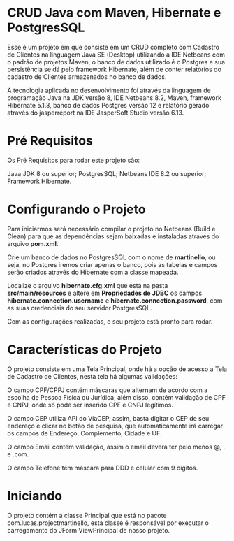 # CRUD Java com Maven, Hibernate e PostgresSQL

Esse é um projeto em que consiste em um CRUD completo com Cadastro de Clientes na linguagem Java SE (Desktop) utilizando a IDE Netbeans com o padrão de projetos Maven, o banco de dados utilizado é o Postgres e sua persistência se dá pelo framework Hibernate, além de conter relatórios do cadastro de Clientes armazenados no banco de dados.

A tecnologia aplicada no desenvolvimento foi através da linguagem de programação Java na JDK versão 8, IDE Netbeans 8.2, Maven, framework Hibernate 5.1.3, banco de dados Postgres versão 12 e relatório gerado através do jasperreport na IDE JasperSoft Studio versão 6.13.


# Pré Requisitos

Os Pré Requisitos para rodar este projeto são:

Java JDK 8 ou superior;
PostgresSQL;
Netbeans IDE 8.2 ou superior;
Framework Hibernate.


# Configurando o Projeto

Para iniciarmos será necessário compilar o projeto no Netbeans (Build e Clean) para que as dependências sejam baixadas e instaladas através do arquivo **pom.xml**.

Crie um banco de dados no PostgresSQL com o nome de **martinello**, ou seja, no Postgres iremos criar apenas o banco, pois as tabelas e campos serão criados através do Hibernate com a classe mapeada.

Localize o arquivo **hibernate.cfg.xml** que está na pasta **src/main/resources** e altere em **Propriedades de JDBC** os campos **hibernate.connection.username** e **hibernate.connection.password**, com as suas credenciais do seu servidor PostgresSQL.

Com as configurações realizadas, o seu projeto está pronto para rodar.


# Características do Projeto

O projeto consiste em uma Tela Principal, onde há a opção de acesso a Tela de Cadastro de Clientes, nesta tela há algumas validações:

O campo CPF/CPPJ contém máscaras que alternam de acordo com a escolha de Pessoa Física ou Jurídica, além disso, contém validação de CPF e CNPJ, onde só pode ser inserido CPF e CNPJ legítimos.

O campo CEP utiliza API do ViaCEP, assim, basta digitar o CEP de seu endereço e clicar no botão de pesquisa, que automaticamente irá carregar os campos de Endereço, Complemento, Cidade e UF.

O campo Email contém validação, assim o email deverá ter pelo menos @, . e .com.

O campo Telefone tem máscara para DDD e celular com 9 dígitos.


# Iniciando

O projeto contém a classe Principal que está no pacote com.lucas.projectmartinello, esta classe é responsável por executar o carregamento do JForm ViewPrincipal de nosso projeto.
